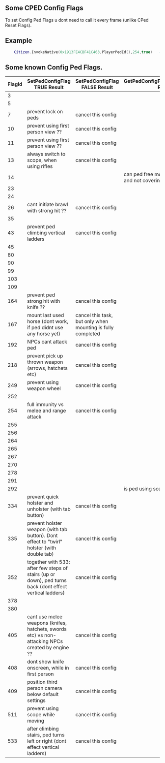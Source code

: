 ## Some CPED Config Flags

To set Config Ped Flags u dont need to call it every frame (unlike CPed Reset Flags).

## Example

```lua
	Citizen.InvokeNative(0x1913FE4CBF41C463,PlayerPedId(),254,true)   -- SetPedConfigFlag, flag 254 gives full immunity vs melee and range attack	
```

<h2>Some known Config Ped Flags.</h2>

FlagId | SetPedConfigFlag TRUE Result | SetPedConfigFlag FALSE Result | GetPedConfigFlag(ped,flagid,true) Result | Default Value
----------- | ----------------- | --------------------- | --------------------- | ---------------------
3 |  |  |  | **true**
5 |  |  |  | **true**
7 | prevent lock on peds | cancel this config |  | false
10 | prevent using first person view ?? | cancel this config |  | false
11 | prevent using first person view ?? | cancel this config |  | false
13 | always switch to scope, when using rifles | cancel this config |  | false
14 |  |  | can ped free moving (not ragdoll and not covering) | **true**
23 |  |  |  | **true**
24 |  |  |  | **true**
26 | cant initiate brawl with strong hit ?? | cancel this config |  | false
35 |  |  |  | **true**
43 | prevent ped climbing vertical ladders | cancel this config |  | false
45 |  |  |  | **true**
80 |  |  |  | **true**
90 |  |  |  | **true**
99 |  |  |  | **true**
103 |  |  |  | **true**
109 |  |  |  | **true**
164 | prevent ped strong hit with knife ?? | cancel this config |  | false
167 | mount last used horse (dont work, if ped didnt use any horse yet) | cancel this task, but only when mounting is fully completed |  | false
192 | NPCs cant attack ped | cancel this config |  | false
218 | prevent pick up thrown weapon (arrows, hatchets etc) | cancel this config |  | false
249 | prevent using weapon wheel | cancel this config |  | false
252 |  |  |  | **true**
254 | full immunity vs melee and range attack | cancel this config |  | false
255 |  |  |  | **true**
256 |  |  |  | **true**
264 |  |  |  | **true**
265 |  |  |  | **true**
267 |  |  |  | **true**
270 |  |  |  | **true**
278 |  |  |  | **true**
291 |  |  |  | **true**
292 |  |  | is ped using scenario | **true**
334 | prevent quick holster and unholster (with tab button) | cancel this config |  | false
335 | prevent holster weapon (with tab button). Dont effect to "twirl" holster (with double tab) | cancel this config |  | false
352 | together with 533: after few steps of stairs (up or down), ped turns back (dont effect vertical ladders) | cancel this config |  | false
378 |  |  |  | **true**
380 |  |  |  | **true**
405 | cant use melee weapons (knifes, hatchets, swords etc) vs non-attacking NPCs created by engine ?? | cancel this config |  | false
408 | dont show knife onscreen, while in first person | cancel this config |  | false
409 | position third person camera below default settings | cancel this config |  | false
511 | prevent using scope while moving | cancel this config |  | false
533 | after climbing stairs, ped turns left or right (dont effect vertical ladders) | cancel this config |  | false

